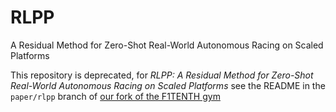 # RLPP
A Residual Method for Zero-Shot Real-World Autonomous Racing on Scaled Platforms

This repository is deprecated, for _RLPP: A Residual Method for Zero-Shot Real-World Autonomous Racing on Scaled Platforms_ see the README in the `paper/rlpp` branch of [our fork of the F1TENTH gym](https://github.com/ForzaETH/f1tenth_gym/tree/paper/rlpp)
